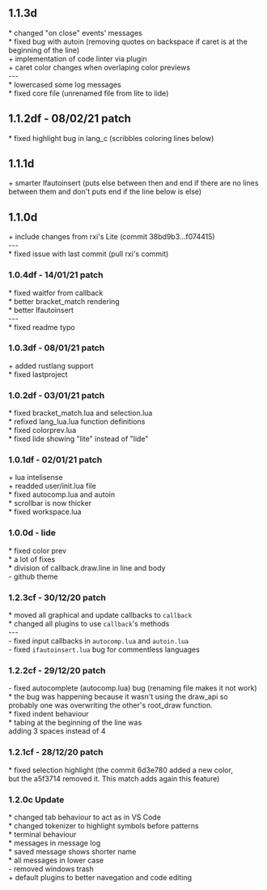 ## 1.1.3d
\* changed "on close" events' messages<br/>
\* fixed bug with autoin (removing quotes on backspace if caret is at the beginning of the line)<br/>
\+ implementation of code linter via plugin<br/>
\+ caret color changes when overlaping color previews<br/>
---<br/>
\* lowercased some log messages<br/>
\* fixed core file (unrenamed file from lite to lide)<br/>

## 1.1.2df - 08/02/21 patch
\* fixed highlight bug in lang\_c (scribbles coloring lines below)<br/>

## 1.1.1d
\+ smarter lfautoinsert (puts else between then and end if there are no lines between them and don\'t puts end if the line below is else)<br/>

## 1.1.0d
\+ include changes from rxi's Lite (commit 38bd9b3...f074415)<br/>
---<br/>
\* fixed issue with last commit (pull rxi's commit)<br/>

### 1.0.4df - 14/01/21 patch
\* fixed waitfor from callback<br/>
\* better bracket\_match rendering<br/>
\* better lfautoinsert<br/>
---<br/>
\* fixed readme typo<br/>

### 1.0.3df - 08/01/21 patch
\+ added rustlang support<br/>
\* fixed lastproject<br/>

### 1.0.2df - 03/01/21 patch
\* fixed bracket\_match.lua and selection.lua<br/>
\* refixed lang\_lua.lua function definitions<br/>
\* fixed colorprev.lua<br/>
\* fixed lide showing "lite" instead of "lide"

### 1.0.1df - 02/01/21 patch
\+ lua intelisense<br/>
\+ readded user/init.lua file<br/>
\* fixed autocomp.lua and autoin<br/>
\* scrollbar is now thicker<br/>
\* fixed workspace.lua<br/>

### 1.0.0d - lide
\* fixed color prev<br/>
\* a lot of fixes<br/>
\* division of callback.draw.line in line and body<br/>
\- github theme

### 1.2.3cf - 30/12/20 patch
\* moved all graphical and update callbacks to `callback`<br/>
\* changed all plugins to use `callback`'s methods<br/>
---<br/>
\- fixed input callbacks in `autocomp.lua` and `autoin.lua`<br/>
\- fixed `ifautoinsert.lua` bug for commentless languages<br/>

### 1.2.2cf - 29/12/20 patch
\- fixed autocomplete (autocomp.lua) bug (renaming file makes it not work)<br/>
    * the bug was happening because it wasn't using the draw\_api so <br/>
      probably one was overwriting the other's root\_draw function.<br/>
\* fixed indent behaviour<br/>
    * tabing at the beginning of the line was <br/>
      adding 3 spaces instead of 4

### 1.2.1cf - 28/12/20 patch
\* fixed selection highlight (the commit 6d3e780 added a new color,<br/>
   but the a5f3714 removed it. This match adds again this feature)<br/>

### 1.2.0c Update
\* changed tab behaviour to act as in VS Code<br/>
\* changed tokenizer to highlight symbols before patterns<br/>
\* terminal behaviour<br/>
\* messages in message log<br/>
    * saved message shows shorter name<br/>
    * all messages in lower case<br/>
\- removed windows trash<br/>
\+ default plugins to better navegation and code editing
